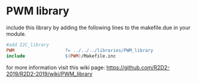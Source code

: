 # PWM library

include this library by adding the following lines to the makefile.due in your module.
```Makefile
#add I2C_library
PWM		              ?= ../../../libraries/PWM_library
include               $(PWM)/Makefile.inc
```
for more information visit this wiki page:
https://github.com/R2D2-2019/R2D2-2019/wiki/PWM_library 